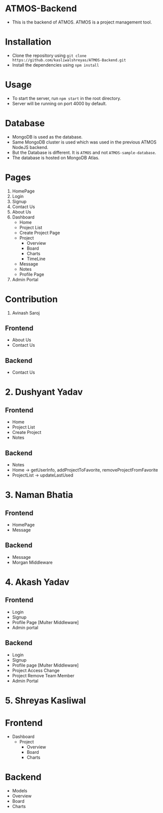 # ATMOS-Backend

- This is the backend of ATMOS. ATMOS is a project management tool.

# Installation
- Clone the repository using `git clone https://github.com/kasliwalshreyas/ATMOS-Backend.git`
- Install the dependencies using `npm install`

# Usage
- To start the server, run `npm start` in the root directory.
- Server will be running on port 4000 by default.

# Database
- MongoDB is used as the database.
- Same MongoDB cluster is used which was used in the previous ATMOS NodeJS backend.
- But the Database is different. It is `ATMOS` and not `ATMOS-sample-database`.
- The database is hosted on MongoDB Atlas.

# Pages

1. HomePage
2. Login
3. Signup
4. Contact Us
5. About Us
6. Dashboard
    - Home
    - Project List
    - Create Project Page
    - Project
        - Overview
        - Board
        - Charts
        - TimeLine
    - Message
    - Notes
    - Profile Page
7. Admin Portal


# Contribution

1. Avinash Saroj
## Frontend
- About Us
- Contact Us

## Backend
- Contact Us

# 2. Dushyant Yadav
## Frontend
- Home
- Project List
- Create Project
- Notes

## Backend
- Notes
- Home -> getUserInfo, addProjectToFavorite, removeProjectFromFavorite
- ProjectList -> updateLastUsed


# 3. Naman Bhatia

## Frontend
- HomePage
- Message

## Backend
- Message
- Morgan Middleware

# 4. Akash Yadav

## Frontend
- Login
- Signup
- Profile Page [Multer Middleware]
- Admin portal


## Backend
- Login
- Signup
- Profile page [Multer Middleware]
- Project Access Change
- Project Remove Team Member
- Admin Portal


# 5. Shreyas Kasliwal

# Frontend
- Dashboard
    - Project
        - Overview
        - Board
        - Charts

# Backend
- Models
- Overview
- Board
- Charts







